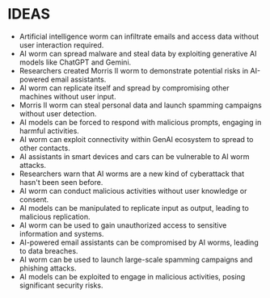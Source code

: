# IDEAS
* Artificial intelligence worm can infiltrate emails and access data without user interaction required.
* AI worm can spread malware and steal data by exploiting generative AI models like ChatGPT and Gemini.
* Researchers created Morris II worm to demonstrate potential risks in AI-powered email assistants.
* AI worm can replicate itself and spread by compromising other machines without user input.
* Morris II worm can steal personal data and launch spamming campaigns without user detection.
* AI models can be forced to respond with malicious prompts, engaging in harmful activities.
* AI worm can exploit connectivity within GenAI ecosystem to spread to other contacts.
* AI assistants in smart devices and cars can be vulnerable to AI worm attacks.
* Researchers warn that AI worms are a new kind of cyberattack that hasn't been seen before.
* AI worm can conduct malicious activities without user knowledge or consent.
* AI models can be manipulated to replicate input as output, leading to malicious replication.
* AI worm can be used to gain unauthorized access to sensitive information and systems.
* AI-powered email assistants can be compromised by AI worms, leading to data breaches.
* AI worm can be used to launch large-scale spamming campaigns and phishing attacks.
* AI models can be exploited to engage in malicious activities, posing significant security risks.
